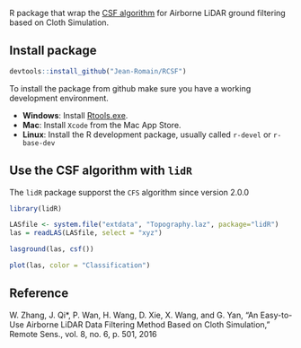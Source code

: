 R package that wrap the [CSF algorithm](https://github.com/jianboqi/CSF) for Airborne LiDAR ground filtering based on Cloth Simulation.

## Install package

```r
devtools::install_github("Jean-Romain/RCSF")
```

To install the package from github make sure you have a working development environment.

* **Windows**: Install [Rtools.exe](https://cran.r-project.org/bin/windows/Rtools/).  
* **Mac**: Install `Xcode` from the Mac App Store.
* **Linux**: Install the R development package, usually called `r-devel` or `r-base-dev`

## Use the CSF algorithm with `lidR`

The `lidR` package supporst the `CFS` algorithm since version 2.0.0

```r
library(lidR)

LASfile <- system.file("extdata", "Topography.laz", package="lidR")
las = readLAS(LASfile, select = "xyz")

lasground(las, csf())

plot(las, color = "Classification")
```

## Reference

W. Zhang, J. Qi*, P. Wan, H. Wang, D. Xie, X. Wang, and G. Yan, “An Easy-to-Use Airborne LiDAR Data Filtering Method Based on Cloth Simulation,” Remote Sens., vol. 8, no. 6, p. 501, 2016
